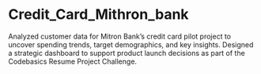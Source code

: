 # Credit_Card_Mithron_bank
Analyzed customer data for Mitron Bank’s credit card pilot project to uncover spending trends, target demographics, and key insights. Designed a strategic dashboard to support product launch decisions as part of the Codebasics Resume Project Challenge.
